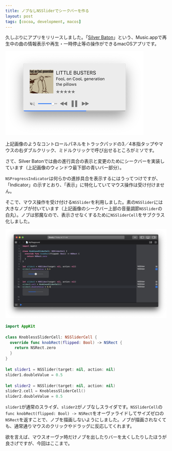 ```yaml
---
title: ノブなしNSSliderでシークバーを作る
layout: post
tags: [cocoa, development, macos]
---
```


久しぶりにアプリをリリースしました。「[Silver Baton](/mac/silver-baton)」という、Music.appで再生中の曲の情報表示や再生・一時停止等の操作ができるmacOSアプリです。

![](/blog/img/20200319/silver-baton.png)

上記画像のようなコントロールパネルをトラックパッドの3／4本指タップやマウスの右ダブルクリック、ミドルクリックで呼び出せるところがミソです。

さて、Silver Batonでは曲の進行具合の表示と変更のためにシークバーを実装しています（上記画像のウィンドウ最下部の青いバー部分）。

`NSProgressIndicator`は何らかの進捗具合を表示するにはうってつけですが、「Indicator」の示すとおり、「表示」に特化していてマウス操作は受け付けません。

そこで、マウス操作を受け付ける`NSSlider`を利用しました。素の`NSSlider`には大きなノブが付いています（上記画像のシークバー上部の音量調節`NSSlider`の白丸）。ノブは邪魔なので、表示させなくするために`NSSliderCell`をサブクラス化しました。

![](/blog/img/20200319/subclassed-nsslidercell.png)

```swift
import AppKit

class KnoblessSliderCell: NSSliderCell {
  override func knobRect(flipped: Bool) -> NSRect {
    return NSRect.zero
  }
}

let slider1 = NSSlider(target: nil, action: nil)
slider1.doubleValue = 0.5

let slider2 = NSSlider(target: nil, action: nil)
slider2.cell = KnoblessSliderCell()
slider2.doubleValue = 0.5
```

`slider1`が通常のスライダ、`slider2`がノブなしスライダです。`NSSliderCell`の`func knobRect(flipped: Bool) -> NSRect`をオーヴァライドしてサイズゼロの`NSRect`を返すことで、ノブを描画しないようにしました。ノブが描画されなくても、通常通りマウスのクリックやドラッグに反応してくれます。

欲を言えば、マウスオーヴァ時だけノブを出したりバーを太くしたりしたほうが良さげですが、今回はここまで。